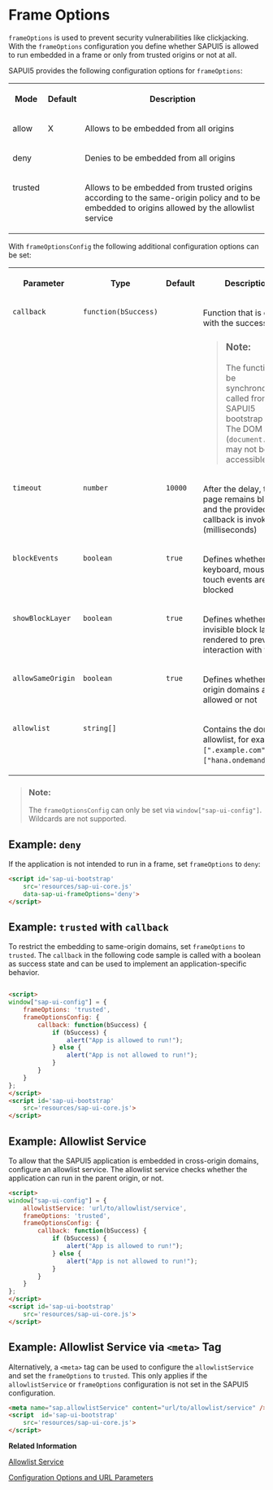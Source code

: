 <!-- loio62d9c4d8f5ad49aa914624af9551beb7 -->

# Frame Options

`frameOptions` is used to prevent security vulnerabilities like clickjacking. With the `frameOptions` configuration you define whether SAPUI5 is allowed to run embedded in a frame or only from trusted origins or not at all.

SAPUI5 provides the following configuration options for `frameOptions`:


<table>
<tr>
<th valign="top">

Mode

</th>
<th valign="top">

Default

</th>
<th valign="top">

Description

</th>
</tr>
<tr>
<td valign="top">

allow

</td>
<td valign="top">

X

</td>
<td valign="top">

Allows to be embedded from all origins

</td>
</tr>
<tr>
<td valign="top">

deny

</td>
<td valign="top">



</td>
<td valign="top">

Denies to be embedded from all origins

</td>
</tr>
<tr>
<td valign="top">

trusted

</td>
<td valign="top">



</td>
<td valign="top">

Allows to be embedded from trusted origins according to the same-origin policy and to be embedded to origins allowed by the allowlist service

</td>
</tr>
</table>

With `frameOptionsConfig` the following additional configuration options can be set:


<table>
<tr>
<th valign="top">

Parameter

</th>
<th valign="top">

Type

</th>
<th valign="top">

Default

</th>
<th valign="top">

Description

</th>
</tr>
<tr>
<td valign="top">

`callback` 

</td>
<td valign="top">

`function(bSuccess)` 

</td>
<td valign="top">



</td>
<td valign="top">

Function that is called with the success state

> ### Note:  
> The function can be synchronously called from the SAPUI5 bootstrap script. The DOM \(`document.body`\) may not be accessible.



</td>
</tr>
<tr>
<td valign="top">

`timeout` 

</td>
<td valign="top">

`number` 

</td>
<td valign="top">

`10000` 

</td>
<td valign="top">

After the delay, the page remains blocked and the provided callback is invoked \(milliseconds\)

</td>
</tr>
<tr>
<td valign="top">

`blockEvents` 

</td>
<td valign="top">

`boolean` 

</td>
<td valign="top">

`true` 

</td>
<td valign="top">

Defines whether keyboard, mouse and touch events are blocked

</td>
</tr>
<tr>
<td valign="top">

`showBlockLayer` 

</td>
<td valign="top">

`boolean` 

</td>
<td valign="top">

`true` 

</td>
<td valign="top">

Defines whether an invisible block layer is rendered to prevent interaction with the UI

</td>
</tr>
<tr>
<td valign="top">

`allowSameOrigin` 

</td>
<td valign="top">

`boolean` 

</td>
<td valign="top">

`true` 

</td>
<td valign="top">

Defines whether same origin domains are allowed or not

</td>
</tr>
<tr>
<td valign="top">

`allowlist` 

</td>
<td valign="top">

`string[]` 

</td>
<td valign="top">



</td>
<td valign="top">

Contains the domain allowlist, for example `[".example.com"]`, `["hana.ondemand.com"]`.

</td>
</tr>
</table>

> ### Note:  
> The `frameOptionsConfig` can only be set via `window["sap-ui-config"]`. Wildcards are not supported.



## Example: `deny`

If the application is not intended to run in a frame, set `frameOptions` to `deny`:

```html
<script id='sap-ui-bootstrap'
    src='resources/sap-ui-core.js'
    data-sap-ui-frameOptions='deny'>
</script>
```



## Example: `trusted` with `callback` 

To restrict the embedding to same-origin domains, set `frameOptions` to `trusted`. The `callback` in the following code sample is called with a boolean as success state and can be used to implement an application-specific behavior.

```html

<script>
window["sap-ui-config"] = {
    frameOptions: 'trusted',
    frameOptionsConfig: {
        callback: function(bSuccess) {
            if (bSuccess) {
                alert("App is allowed to run!");
            } else {
                alert("App is not allowed to run!");
            }
        }
    }
};
</script>
<script id='sap-ui-bootstrap'
    src='resources/sap-ui-core.js'>
</script>
```



## Example: Allowlist Service

To allow that the SAPUI5 application is embedded in cross-origin domains, configure an allowlist service. The allowlist service checks whether the application can run in the parent origin, or not.

```html
<script>
window["sap-ui-config"] = {
    allowlistService: 'url/to/allowlist/service',
    frameOptions: 'trusted',
    frameOptionsConfig: {
        callback: function(bSuccess) {
            if (bSuccess) {
                alert("App is allowed to run!");
            } else {
                alert("App is not allowed to run!");
            }
        }
    }
};
</script>
<script id='sap-ui-bootstrap'
    src='resources/sap-ui-core.js'>
</script>
```



## Example: Allowlist Service via `<meta>` Tag

Alternatively, a `<meta>` tag can be used to configure the `allowlistService` and set the `frameOptions` to `trusted`. This only applies if the `allowlistService` or `frameOptions` configuration is not set in the SAPUI5 configuration.

```html
<meta name="sap.allowlistService" content="url/to/allowlist/service" />
<script  id='sap-ui-bootstrap'
    src='resources/sap-ui-core.js'>
</script>
```

**Related Information**  


[Allowlist Service](allowlist-service-d04a6d4.md "SAPUI5 supports the configuration of a central allowlist service.")

[Configuration Options and URL Parameters](../04_Essentials/configuration-options-and-url-parameters-91f2d03.md "The following tables show available configuration options.")

